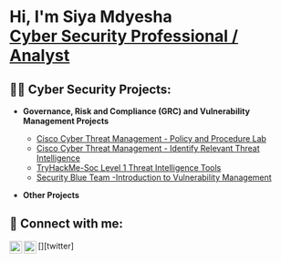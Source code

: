 <h1>Hi, I'm Siya Mdyesha <br/><a href="https://github.com/afri-techi">Cyber Security Professional / Analyst</a> <a href="https://www.linkedin.com/in/siyamthandamdyesha/"></a>

   

<h2>👨‍💻 Cyber Security Projects:</h2>

- <b>Governance, Risk and Compliance (GRC) and Vulnerability Management Projects</b>
  - [Cisco Cyber Threat Management - Policy and Procedure Lab](https://github.com/afri-techi/afri-techi/tree/e8a4b8b72f4f7520b198216c3e44448b44ee5503/Cisco%20Cyber%20Threat%20Management%20Policy%20%26%20Procedure%20Lab) 
  - [Cisco Cyber Threat Management - Identify Relevant Threat Intelligence](https://github.com/afri-techi/afri-techi/blob/0920a28ef3f4d53d7de460e9b640d60844ac00ed/Cisco_Identify%20Relevant%20Threat%20Intelligence%20Lab.pdf)
  - [TryHackMe-Soc Level 1 Threat Intelligence Tools](https://github.com/afri-techi/afri-techi/blob/b21d956c2b528a92ab5a8aaaf9200451729860a4/TryHackMe.pdf)
  - [Security Blue Team -Introduction to Vulnerability Management](https://github.com/afri-techi/afri-techi/blame/13c40182c120db7890dbd7224e3c025e351aba80/SBT%20Vulnerability%20Management.docx)

  
- <b>Other Projects</b>
 




<h2> 🤳 Connect with me:</h2> 








[<img align="left" alt="JoshMadakor | Twitter" width="22px" src="https://cdn.jsdelivr.net/npm/simple-icons@v3/icons/twitter.svg" />][twitter]
[<img align="left" alt="JoshMadakor | LinkedIn" width="22px" src="https://cdn.jsdelivr.net/npm/simple-icons@v3/icons/linkedin.svg" />][linkedin]


[linkedin]: https://www.linkedin.com/in/siyamthandamdyesha/




